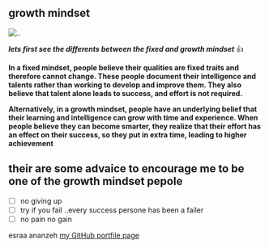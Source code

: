 ## growth mindset 

![..](https://372832.smushcdn.com/1067402/wp-content/uploads/2020/01/Blog-Jan-9_-Featured.png?lossy=1&strip=1&webp=1)



***lets first see the differents between the fixed and growth mindset*** :+1:

**In a fixed mindset, people believe their qualities are fixed traits and therefore cannot change. These people document their intelligence and talents rather than working to develop and improve them. They also believe that talent alone leads to success, and effort is not required.** 

**Alternatively, in a growth mindset, people have an underlying belief that their learning and intelligence can grow with time and experience. When people believe they can become smarter, they realize that their effort has an effect on their success, so they put in extra time, leading to higher achievement**


## their are some advaice to encourage me to be one of the  growth mindset pepole
- [ ] no giving up
- [ ] try if you fail ..every success persone has been a failer
- [ ] no pain no gain 

esraa ananzeh
[my GitHub portfile page](https://github.com/esraaamal)


